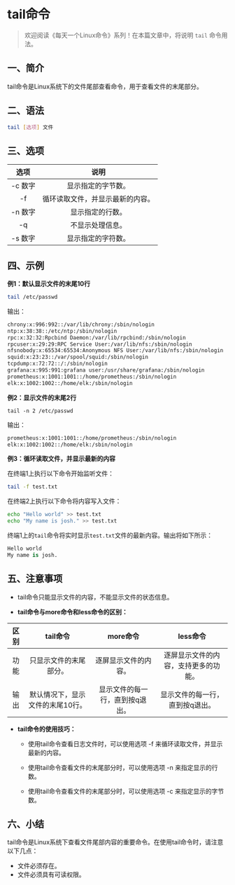 # tail命令



> 欢迎阅读《每天一个Linux命令》系列！在本篇文章中，将说明 `tail` 命令用法。

## 一、简介

tail命令是Linux系统下的文件尾部查看命令，用于查看文件的末尾部分。



## 二、语法

```bash
tail [选项] 文件
```



## 三、选项

|  选项   |               说明               |
| :-----: | :------------------------------: |
| -c 数字 |        显示指定的字节数。        |
|   -f    | 循环读取文件，并显示最新的内容。 |
| -n 数字 |         显示指定的行数。         |
|   -q    |         不显示处理信息。         |
| -s 数字 |        显示指定的字符数。        |



## 四、示例

**例1：默认显示文件的末尾10行**

```bash
tail /etc/passwd
```

输出：

```bash
chrony:x:996:992::/var/lib/chrony:/sbin/nologin
ntp:x:38:38::/etc/ntp:/sbin/nologin
rpc:x:32:32:Rpcbind Daemon:/var/lib/rpcbind:/sbin/nologin
rpcuser:x:29:29:RPC Service User:/var/lib/nfs:/sbin/nologin
nfsnobody:x:65534:65534:Anonymous NFS User:/var/lib/nfs:/sbin/nologin
squid:x:23:23::/var/spool/squid:/sbin/nologin
tcpdump:x:72:72::/:/sbin/nologin
grafana:x:995:991:grafana user:/usr/share/grafana:/sbin/nologin
prometheus:x:1001:1001::/home/prometheus:/sbin/nologin
elk:x:1002:1002::/home/elk:/sbin/nologin
```

**例2：显示文件的末尾2行**

```
tail -n 2 /etc/passwd
```

输出： 

```bash
prometheus:x:1001:1001::/home/prometheus:/sbin/nologin
elk:x:1002:1002::/home/elk:/sbin/nologin
```

**例3：循环读取文件，并显示最新的内容**

在终端1上执行以下命令开始监听文件：

```bash
tail -f test.txt
```

在终端2上执行以下命令将内容写入文件：

```bash
echo "Hello world" >> test.txt
echo "My name is josh." >> test.txt
```

终端1上的`tail`命令将实时显示`test.txt`文件的最新内容。输出将如下所示：

```python
Hello world
My name is josh.
```



## 五、注意事项

- tail命令只能显示文件的内容，不能显示文件的状态信息。

- **tail命令与more命令和less命令的区别：**

| 区别 |             tail命令             |            more命令             |               less命令               |
| :--: | :------------------------------: | :-----------------------------: | :----------------------------------: |
| 功能 |      只显示文件的末尾部分。      |      逐屏显示文件的内容。       | 逐屏显示文件的内容，支持更多的功能。 |
| 输出 | 默认情况下，显示文件的末尾10行。 | 显示文件的每一行，直到按q退出。 |   显示文件的每一行，直到按q退出。    |

- **tail命令的使用技巧：**

  - 使用tail命令查看日志文件时，可以使用选项 -f 来循环读取文件，并显示最新的内容。

  - 使用tail命令查看文件的末尾部分时，可以使用选项 -n 来指定显示的行数。

  - 使用tail命令查看文件的末尾部分时，可以使用选项 -c 来指定显示的字节数。




## 六、小结

tail命令是Linux系统下查看文件尾部内容的重要命令。在使用tail命令时，请注意以下几点：

- 文件必须存在。
- 文件必须具有可读权限。

